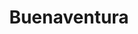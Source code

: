 ---
title: Buenaventura
departamento: Valle del Cauca
description: >-
  Es un distrito, una ciudad y el principal puerto marítimo de Colombia y uno de
  los diez puertos más importantes de América Latina
grafica_ubicacion_geografica: /charts/municipios/buenaventura/ubicacion_geografica.html
grafica_comunidades_focalizadas: /charts/municipios/buenaventura/comunidades_focalizadas.html
grafica_poblacion_genero: /charts/municipios/buenaventura/poblacion_genero.html
grafica_area_geografica_genero: /charts/municipios/buenaventura/area_geografica_genero.html
grafica_pertenencia_etnica: /charts/municipios/buenaventura/pertenencia_etnica.html
centros_poblados_corregimientos:
  - Aguaclara
  - Barco
  - La Bocana
  - Bajo Calima
  - Cisneros
  - Córdoba
  - Pital
  - Triana
  - Concepción
  - La Plata
  - Ladrilleros
  - Llano Bajo
  - Bocas de Mayorquín
  - Puerto Merizalde
  - Punta Soldado
  - San Antonio (Yurumanguí)
  - San Francisco de Naya
  - San Francisco Javier
  - San Isidro
  - San Lorenzo
  - San Pedro
  - Silva
  - Taparal
  - Veneral
  - San José
  - Sabaletas
  - Zacarías
  - Cabecera Río San Juan
  - La Barra
  - Juanchaco
  - Pianguita
  - Chamuscado
  - El Barranco
  - Guaimia
  - Juntas
  - Bartola
  - La Brea
  - La Delfina
  - Papayal
  - San Cipriano
  - San José de Naya
  - San Marcos
  - Santa Cruz
  - Zaragoza
  - Aguamansa
  - Cascajita
  - Punta Bonita
  - Horizonte
  - Bendiciones
  - El Cacao
  - Calle Larga - Aeropuerto
  - Camino Viejo - Km 40
  - Campo Hermoso
  - El Crucero
  - El Encanto
  - El Llano
  - El Salto
  - Guadualito
  - Joaquincito Resguardo Indígena
  - La Balastrera
  - La Comba
  - La Contra
  - La Fragua
  - Primavera
  - La Vuelta
  - Limones
  - Papayal 2
  - Sagrada Familia
  - San Antonio
  - San Antoñito (Yurumanguí)
  - San Isidro (Cajambre)
  - Santa María
  - Secadero
  - Umane
  - Villa Estela
  - Alto Zaragoza
  - Barrio Buenos Aires
  - Betania
  - Brisas
  - El Credo
  - El Edén
  - El Palito
  - Juaquincito
  - La Bocana (Vista Hermosa)
  - La Caucana
  - La Laguna
  - Playa Larga
  - San Antonio 1
  - San Antonio 2
  - Zaragoza Alto 1
  - Zaragoza Puente San Martín 1
  - Zaragoza Puente San Martín 2
distribucion_poblacional_hombres: 122530
distribucion_poblacional_mujeres: 135915
poblacion_discapacidad: 19019
comunidades_etnicas_zona:
  - Wounan
  - Embera Chamí
  - Nasa
  - Eperara Siapidara
  - Inga
asentamientos_indigenas: 25
resguardos_indigenas: 11
consejos_comunitarios: 46
total_poblacion_victima: 171091
num_sujetos_reparacion_colectiva: 17
num_planes_retorno_reubicacion_colectiva: 7
territorio_entidades_snariv_sivjrnr:
  - Servicio Nacional de Aprendizaje (SENA) (SNARIV)
  - >-
    Unidad para la Atención y Reparación Integral a las víctimas (UARIV)
    (SNARIV)
  - Procuraduría General de la Nación (PGN) (SNARIV)
  - Departamento Administrativo para la Prosperidad Social (DPS) (SNARIV)
  - Secretaría de Educación (SNARIV)
  - Secretaría de Cultura (SNARIV)
  - Secretaría de Planeación (SNARIV)
  - Secretaría de Salud (SNARIV)
  - Secretaría de Convivencia (SNARIV)
  - Unidad de Búsqueda de Personas dadas por Desaparecidas (UBPD) (SIVJRNR)
  - '"Comisión para el Esclarecimiento de la Verdad'
  - ' la Convivencia y la No Repeteción (CEV) (SIVJRNR)"'
  - Jurisdicción Especial para la Paz (JEP) (SIVJRNR)
priorizacion_convivencia_social_salud_mental: >-
  Tasa de incidencia de VIH,Tasa de AVPP por neoplasias en mujeres,Tasa ajustada
  de tumor maligno de próstata,Tasa de mortalidad infantil,Mortalidad materna y
  perinatal
region: Pacífico Medio, Alto Patía y Norte del Cauca
priorizacion_sexualidad_derechos_sexuales_reproductivos: >-
  Discapacidad del movimiento de brazos, manos, piernas y cuerpo",Discapacidad
  del sistema nervioso
priorizacion_gestion_diferencial_poblaciones_vulnerables: Morbilidad por condiciones mal clasificadas
priorizacion_fortalecimiento_autoridad_sanitaria: Morbilidad por condiciones mal clasificadas
eventos_salud_publica_predominantes:
  - Malaria
  - Infección respiratoria aguda grave inusitada
  - Vigilancia en salud pública de la violencia de género e intrafamiliar
  - Dengue
  - Mortalidad perinatal y neonatal tardía
  - Sífilis gestacional
  - Tuberculosis
  - Morbilidad materna extrema
  - Agresiones por animales potencialmente transmisores de rabia
  - Varicela individual
rips_salud_mental_poblacion_general:
  - Trastorno mixto de ansiedad y depresión
servicios_telemedicina_mpio_depto:
  - CARDIOLOGÍA
  - MEDICINA FÍSICA Y REHABILITACIÓN
  - NEUMOLOGÍA
  - NEUROLOGÍA
  - CARDIOLOGÍA PEDIÁTRICA
  - DIAGNÓSTICO CARDIOVASCULAR
  - ELECTRODIAGNÓSTICO
  - NUTRICIÓN Y DIETÉTICA
  - PSICOLOGÍA
total_pobreza_multidimensional: 41.0%
pobreza_multidimensional_urbano: 35.6%
pobreza_multidimensional_centro_poblado_rural_disperso: 67.4%
ppales_actividades_economicas:
  - Agricultura
  - Minería
  - Piscicultura
  - Industria y manufactura
  - Sector Portuario
  - Sector Servicios y Comercio
  - Artesanías
observaciones_ppales_actividades_economicas: >-
  Agrícola (Coco, Cacao, Bananito, Chontaduro)

  El Sector Portuario mueve el 30% de la carga del país. Es el más importante en
  materia de comercio exterior y conecta al país con Asia - Pacífico, pero está
  poco articulado al mercado local.

  El sector servicios y comercio es la principal actividad económica después de
  la portuaria. El 94% son microempresas.

  Industria (no modernizada)
ppal_vocacion_mpio:
  - Agroforestal
observaciones_ppal_vocacion_mpio: La vocación forestal representa el 97 %.
trabajo_informal: 88.6%
ppal_uso_suelo:
  - Forestal
  - Agricultura
  - Minería
  - Pesca y piscicultura
observaciones_ppal_uso_suelo: |-
  La pesca es una actividad ancestral.
  En la seguridad alimentaria prima el cultivo de papa china.
  Toda la producción se hace en predios colectivos conforme a la Ley 70 de 1993.
espacios_socio_comunitarios:
  - Museo de ciencias e historia Julian Gonzalo
  - ' Biblioteca Comunitaria De San Francisco'
  - ' Casa Social Cultural y Memoria'
  - ' Estadio marino Klinger'
  - |2-
     Centro Cultural Buenaventura Banco De La Republica
    BIBLIOTECA PÚBLICA DISTRITAL FIDEL ORDOÑEZ SANTOS
  - ' BIBLIOTECA PALENQUE REGIONAL EL CONGAL'
  - ' Club de Lectura Mariposas de Amor'
  - ' Casa de la Cultura Margarita hurtado'
  - ' Canchas Morumbi'
  - ' Polideportivo Barrio El Cristal'
  - ' Parque Ciudadela ColPuertos'
  - ' Biblioteca Pública Distrital Torre Fuerte'
  - ' Polideportivo La independencia'
  - ' Cancha de futbol El Triunfo'
medios_comunicacion:
  - Emisora voces del Pacifico
  - ' RCN Radio Buenaventura'
  - ' La Isla'
  - ' Chimia del pacífico'
  - ' Marina Stereo'
  - ' Radio Policia Nacional'
  - ' Periódico El Puerto'
  - ' Buenaventura Viva'
  - ' Buenaventura en línea'
iniciativas_org_sociedad_civil: 60
programas_usaid:
  - Active Buenaventura
  - ' Alianzas para la reconciliación'
  - ' Juntos por la Transparencia'
  - ' Martin Luther King Scholarship Program -II'
  - ' Inclusive Education for Peace in the Pacific Coast'
  - ' Victims Participation and Collective Reparation Activity'
comunidad_focalizada:
  - Punta Soldado

---